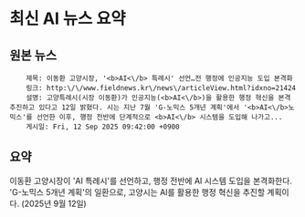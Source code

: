 # 최신 AI 뉴스 요약

## 원본 뉴스
		제목: 이동환 고양시장, '<b>AI<\/b> 특례시' 선언…전 행정에 인공지능 도입 본격화
		링크: http:\/\/www.fieldnews.kr\/news\/articleView.html?idxno=21424
		설명: 고양특례시(시장 이동환)가 인공지능(<b>AI<\/b>)을 활용한 행정 혁신을 본격 추진하고 있다고 12일 밝혔다. 시는 지난 7월 'G-노믹스 5개년 계획'에서 '<b>AI<\/b>노믹스'를 선언한 이후, 행정 전반에 단계적으로 <b>AI<\/b> 시스템을 도입해 나가고... 
		게시일: Fri, 12 Sep 2025 09:42:00 +0900


## 요약
이동환 고양시장이 'AI 특례시'를 선언하고, 행정 전반에 AI 시스템 도입을 본격화한다. 'G-노믹스 5개년 계획'의 일환으로, 고양시는 AI를 활용한 행정 혁신을 추진할 계획이다. (2025년 9월 12일)
